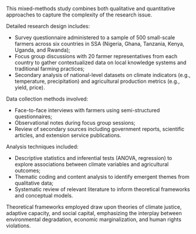 This mixed-methods study combines both qualitative and quantitative approaches to capture the complexity of the research issue.

Detailed research design includes:

- Survey questionnaire administered to a sample of 500 small-scale farmers across six countries in SSA (Nigeria, Ghana, Tanzania, Kenya, Uganda, and Rwanda);
- Focus group discussions with 20 farmer representatives from each country to gather contextualized data on local knowledge systems and traditional farming practices;
- Secondary analysis of national-level datasets on climate indicators (e.g., temperature, precipitation) and agricultural production metrics (e.g., yield, price).

Data collection methods involved:

- Face-to-face interviews with farmers using semi-structured questionnaires;
- Observational notes during focus group sessions;
- Review of secondary sources including government reports, scientific articles, and extension service publications.

Analysis techniques included:

- Descriptive statistics and inferential tests (ANOVA, regression) to explore associations between climate variables and agricultural outcomes;
- Thematic coding and content analysis to identify emergent themes from qualitative data;
- Systematic review of relevant literature to inform theoretical frameworks and conceptual models.

Theoretical frameworks employed draw upon theories of climate justice, adaptive capacity, and social capital, emphasizing the interplay between environmental degradation, economic marginalization, and human rights violations.
